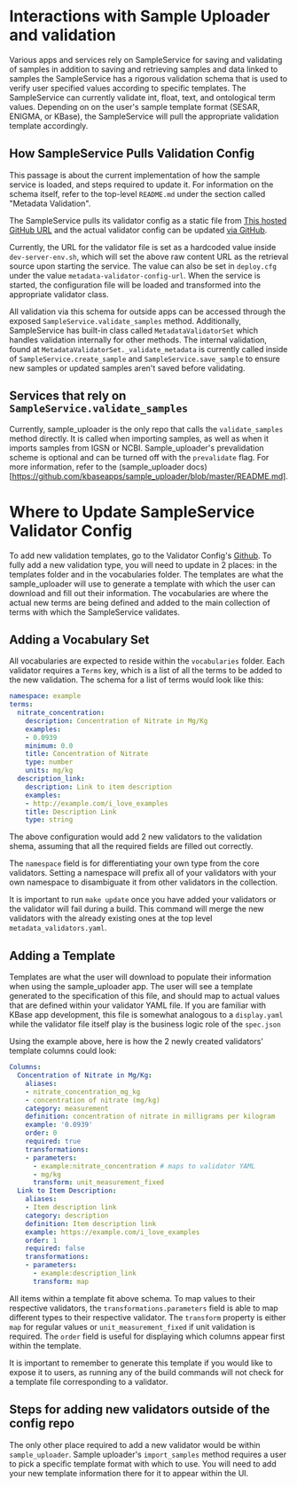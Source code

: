 # Interactions with Sample Uploader and validation

Various apps and services rely on SampleService for saving and validating of samples in addition to saving and retrieving samples and data linked to samples the SampleService has a rigorous validation schema that is used to verify user specified values according to specific templates. The SampleService can currently validate int, float, text, and ontological term values. Depending on on the user's sample template format (SESAR, ENIGMA, or KBase), the SampleService will pull the appropriate validation template accordingly.

## How SampleService Pulls Validation Config

This passage is about the current implementation of how the sample service is loaded, and steps required to update it. For information on the schema itself, refer to the top-level `README.md` under the section called "Metadata Validation".

The SampleService pulls its validator config as a static file from [This hosted GitHub URL]("https://raw.githubusercontent.com/kbase/sample_service_validator_config/master/metadata_validation.yml") and the actual validator config can be updated [via GitHub](https://github.com/kbase/sample_service_validator_config).

Currently, the URL for the validator file is set as a hardcoded value inside `dev-server-env.sh`, which will set the above raw content URL as the retrieval source upon starting the service. The value can also be set in `deploy.cfg` under the value `metadata-validator-config-url`. When the service is started, the configuration file will be loaded and transformed into the appropriate validator class.

All validation via this schema for outside apps can be accessed through the exposed `SampleService.validate_samples` method. Additionally, SampleService has built-in class called `MetadataValidatorSet` which handles validation internally for other methods. The internal validation, found at `MetadataValidatorSet._validate_metadata` is currently called inside of `SampleService.create_sample` and `SampleService.save_sample` to ensure new samples or updated samples aren't saved before validating.

## Services that rely on `SampleService.validate_samples`

Currently, sample_uploader is the only repo that calls the `validate_samples` method directly. It is called when importing samples, as well as when it imports samples from IGSN or NCBI. Sample_uploader's prevalidation scheme is optional and can be turned off with the `prevalidate` flag. For more information, refer to the (sample_uploader docs)[https://github.com/kbaseapps/sample_uploader/blob/master/README.md].

# Where to Update SampleService Validator Config

To add new validation templates, go to the Validator Config's [Github](https://github.com/kbase/sample_service_validator_config). To fully add a new validation type, you will need to update in 2 places: in the templates folder and in the vocabularies folder. The templates are what the sample_uploader will use to generate a template with which the user can download and fill out their information. The vocabularies are where the actual new terms are being defined and added to the main collection of terms with which the SampleService validates.

## Adding a Vocabulary Set

All vocabularies are expected to reside within the `vocabularies` folder. Each validator requires a `Terms` key, which is a list of all the terms to be added to the new validation. The schema for a list of terms would look like this:

```yaml
namespace: example
terms:
  nitrate_concentration:
    description: Concentration of Nitrate in Mg/Kg
    examples:
    - 0.0939
    minimum: 0.0
    title: Concentration of Nitrate
    type: number
    units: mg/kg
  description_link:
    description: Link to item description
    examples:
    - http://example.com/i_love_examples
    title: Description Link
    type: string
```

The above configuration would add 2 new validators to the validation shema, assuming that all the required fields are filled out correctly. 

The `namespace` field is for differentiating your own type from the core validators. Setting a namespace will prefix all of your validators with your own namespace to disambiguate it from other validators in the collection.

It is important to run `make update` once you have added your validators or the validator will fail during a build. This command will merge the new validators with the already existing ones at the top level `metadata_validators.yaml`.

## Adding a Template

Templates are what the user will download to populate their information when using the sample_uploader app. The user will see a template generated to the specification of this file, and should map to actual values that are defined within your validator YAML file. If you are familiar with KBase app development, this file is somewhat analogous to a `display.yaml` while the validator file itself play is the business logic role of the `spec.json`

Using the example above, here is how the 2 newly created validators' template columns could look:

```yaml
Columns:
  Concentration of Nitrate in Mg/Kg:
    aliases:
    - nitrate_concentration_mg_kg
    - concentration of nitrate (mg/kg)
    category: measurement
    definition: concentration of nitrate in milligrams per kilogram
    example: '0.0939'
    order: 0
    required: true
    transformations:
    - parameters:
      - example:nitrate_concentration # maps to validator YAML
      - mg/kg
      transform: unit_measurement_fixed
  Link to Item Description:
    aliases:
    - Item description link
    category: description
    definition: Item description link
    example: https://example.com/i_love_examples
    order: 1
    required: false
    transformations:
    - parameters:
      - example:description_link
      transform: map
```

All items within a template fit above schema. To map values to their respective validators, the `transformations.parameters` field is able to map different types to their respective validator. The `transform` property is either `map` for regular values or `unit_measurement_fixed` if unit validation is required. The `order` field is useful for displaying which columns appear first within the template.

It is important to remember to generate this template if you would like to expose it to users, as running any of the build commands will not check for a template file corresponding to a validator.

## Steps for adding new validators outside of the config repo

The only other place required to add a new validator would be within `sample_uploader`. Sample uploader's `import_samples` method requires a user to pick a specific template format with which to use. You will need to add your new template information there for it to appear within the UI.